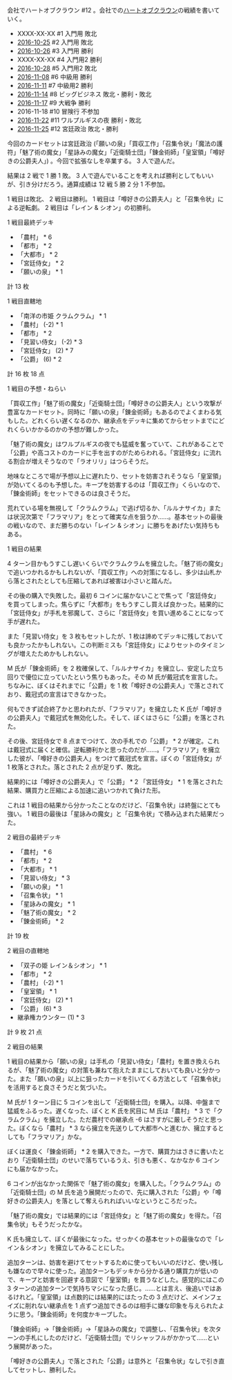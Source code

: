 会社でハートオブクラウン #12 。会社での[ハートオブクラウン](http://hatokura.flipflops.jp)の戦績を書いていく。

- XXXX-XX-XX #1 入門用 敗北
- [2016-10-25][] #2 入門用 敗北
- [2016-10-26][] #3 入門用 勝利
- XXXX-XX-XX #4 入門用2 勝利
- [2016-10-28][] #5 入門用2 敗北
- [2016-11-08][] #6 中級用 勝利
- [2016-11-11][] #7 中級用2 勝利
- [2016-11-14][] #8 ビッグビジネス 敗北・勝利・敗北
- [2016-11-17][] #9 大戦争 勝利
- 2016-11-18 #10 冒険行 不参加
- [2016-11-22][] #11 ワルプルギスの夜 勝利・敗北
- [2016-11-25][] #12 宮廷政治 敗北・勝利

今回のカードセットは宮廷政治 (「願いの泉」「買収工作」「召集令状」「魔法の護符」「魅了術の魔女」「星詠みの魔女」「近衛騎士団」「錬金術師」「皇室領」「噂好きの公爵夫人」) 。今回で拡張なしを卒業する。 3 人で遊んだ。

結果は 2 戦で 1 勝 1 敗。 3 人で遊んでいることを考えれば勝利としてもいいが、引き分けだろう。通算成績は 12 戦 5 勝 2 分 1 不参加。

1 戦目は敗北、 2 戦目は勝利。 1 戦目は「噂好きの公爵夫人」と「召集令状」による逆転劇。 2 戦目は「レイン & シオン」の初勝利。

1 戦目最終デッキ

- 「農村」 * 6
- 「都市」 * 2
- 「大都市」 * 2
- 「宮廷侍女」 * 2
- 「願いの泉」 * 1

計 13 枚

1 戦目直轄地

- 「南洋の市姫 クラムクラム」 * 1
- 「農村」 (-2) * 1
- 「都市」 * 2
- 「見習い侍女」 (-2) * 3
- 「宮廷侍女」 (2) * 7
- 「公爵」 (6) * 2

計 16 枚 18 点

1 戦目の予想・ねらい

「買収工作」「魅了術の魔女」「近衛騎士団」「噂好きの公爵夫人」という攻撃が豊富なカードセット。同時に「願いの泉」「錬金術師」もあるのでよくまわる気もした。どれくらい遅くなるのか、継承点をデッキに集めてからセットまでにどれくらいかかるのかの予想が難しかった。

「魅了術の魔女」はワルプルギスの夜でも猛威を奮っていて、これがあることで「公爵」や高コストのカードに手を出すのがためらわれる。「宮廷侍女」に流れる割合が増えそうなので「ラオリリ」はつらそうだ。

地味なところで場が予想以上に遅れたり、セットを妨害されそうなら「皇室領」が効いてくるのも予想した。キープを妨害するのは「買収工作」くらいなので、「錬金術師」をセットできるのは良さそうだ。

荒れている場を無視して「クラムクラム」で逃げ切るか、「ルルナサイカ」または状況次第で「フラマリア」をとって確実な点を狙うか……。基本セットの最後の戦いなので、まだ勝ちのない「レイン & シオン」に勝ちをあげたい気持ちもある。

1 戦目の結果

4 ターン目かもうすこし遅いくらいでクラムクラムを擁立した。「魅了術の魔女」で追いつかれるかもしれないが、「買収工作」への対策になるし、多少は山札から落とされたとしても圧縮してあれば被害は小さいと踏んだ。

その後の購入で失敗した。最初 6 コインに届かないことで焦って「宮廷侍女」を買ってしまった。焦らずに「大都市」をもうすこし買えば良かった。結果的に「宮廷侍女」が手札を邪魔して、さらに「宮廷侍女」を買い進めることになって手が遅れた。

また「見習い侍女」を 3 枚もセットしたが、1 枚は諦めてデッキに残しておいても良かったかもしれない。この判断ミスも「宮廷侍女」によりセットのタイミングが増えたためかもしれない。

M 氏が「錬金術師」を 2 枚確保して、「ルルナサイカ」を擁立し、安定した立ち回りで優位に立っていたという焦りもあった。その M 氏が戴冠式を宣言した。ちなみに、ぼくはそれまでに「公爵」を 1 枚「噂好きの公爵夫人」で落とされており、戴冠式の宣言はできなかった。

何もできず試合終了かと思われたが、「フラマリア」を擁立した K 氏が「噂好きの公爵夫人」で戴冠式を無効化した。そして、ぼくはさらに「公爵」を落とされた。

その後、宮廷侍女で 8 点までつけて、次の手札での「公爵」 * 2 が確定。これは戴冠式に届くと確信。逆転勝利かと思ったのだが……。「フラマリア」を擁立した彼が、「噂好きの公爵夫人」をつけて戴冠式を宣言。ぼくの「宮廷侍女」が 1 枚落とされた。落とされた 2 点が足りず、敗北。

結果的には「噂好きの公爵夫人」で「公爵」 * 2 「宮廷侍女」 * 1 を落とされた結果、購買力と圧縮による加速に追いつかれて負けた形。

これは 1 戦目の結果から分かったことなのだけど、「召集令状」は終盤にとても強い。 1 戦目の最後は「星詠みの魔女」と「召集令状」で積み込まれた結果だった。

2 戦目の最終デッキ

- 「農村」 * 6
- 「都市」 * 2
- 「大都市」 * 1
- 「見習い侍女」 * 3
- 「願いの泉」 * 1
- 「召集令状」 * 1
- 「星詠みの魔女」 * 1
- 「魅了術の魔女」 * 2
- 「錬金術師」 * 2

計 19 枚

2 戦目の直轄地

- 「双子の姫 レイン＆シオン」 * 1
- 「都市」 * 2
- 「農村」 (-2) * 1
- 「皇室領」 * 1
- 「宮廷侍女」 (2) * 1
- 「公爵」 (6) * 3
- 継承権カウンター (1) * 3

計 9 枚 21 点

2 戦目の結果

1 戦目の結果から「願いの泉」は手札の「見習い侍女」「農村」を置き換えられるが、「魅了術の魔女」の対策も兼ねて抱えたままにしておいても良いと分かった。また「願いの泉」以上に狙ったカードを引いてくる方法として「召集令状」を活用すると良さそうだと気づいた。

M 氏が 1 ターン目に 5 コインを出して「近衛騎士団」を購入。以降、中盤まで猛威をふるった。遅くなった、ぼくと K 氏を尻目に M 氏は「農村」 * 3 で「クラムクラム」を擁立した。ただ農村での継承点 -6 はさすがに厳しそうだと思った。ぼくなら「農村」 * 3 なら擁立を先送りして大都市へと進むか、擁立するとしても「フラマリア」かな。

ぼくは運良く「錬金術師」 * 2 を購入できた。一方で、購買力はさきに書いたとおり「近衛騎士団」のせいで落ちているうえ、引きも悪く、なかなか 6 コインにも届かなかった。

6 コインが出なかった関係で「魅了術の魔女」を購入した。「クラムクラム」の「近衛騎士団」の M 氏を追う展開だったので、先に購入された「公爵」や「噂好きの公爵夫人」を落として奪えられればいいなというところだった。

「魅了術の魔女」では結果的には「宮廷侍女」と「魅了術の魔女」を得た。「召集令状」もそうだったかな。

K 氏も擁立して、ぼくが最後になった。せっかくの基本セットの最後なので「レイン＆シオン」を擁立してみることにした。

追加ターンは、妨害を避けてセットするために使ってもいいのだけど、使い残しも嫌なので早々に使った。追加ターンもデッキから分かる通り購買力が低いので、キープと妨害を回避する意図で「皇室領」を買うなどした。感覚的にはこの 3 ターンの追加ターンで気持ちマシになった感じ。……とは言え、後追いではあるけれど。「皇室領」は点数的には結果的にはたったの 3 点だけど、メインフェイズに削れない継承点を 1 点ずつ追加できるのは相手に嫌な印象を与えられたように思う。「錬金術師」を何度かキープした。

「錬金術師」→「錬金術師」→「星詠みの魔女」で調整し、「召集令状」を次ターンの手札にしたのだけど、「近衛騎士団」でリシャッフルがかかって……という展開があった。

「噂好きの公爵夫人」で落とされた「公爵」は意外と「召集令状」なしで引き直してセットし、勝利した。

[2016-10-25]: https://blog.bouzuya.net/2016/10/25/
[2016-10-26]: https://blog.bouzuya.net/2016/10/26/
[2016-10-28]: https://blog.bouzuya.net/2016/10/28/
[2016-11-08]: https://blog.bouzuya.net/2016/11/08/
[2016-11-11]: https://blog.bouzuya.net/2016/11/11/
[2016-11-14]: https://blog.bouzuya.net/2016/11/14/
[2016-11-17]: https://blog.bouzuya.net/2016/11/17/
[2016-11-22]: https://blog.bouzuya.net/2016/11/22/
[2016-11-25]: https://blog.bouzuya.net/2016/11/25/
